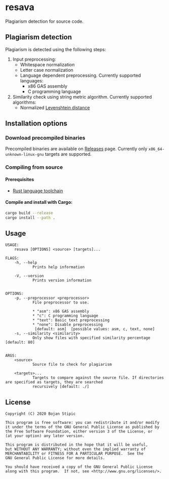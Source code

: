 # resava

Plagiarism detection for source code.

## Plagiarism detection

Plagiarism is detected using the following steps:

1. Input preprocessing:
    * Whitespace normalization
    * Letter case normalization
    * Language dependent preprocessing. Currently supported languages:
        * x86 GAS assembly
        * C programming language
2. Similarity check using string metric algorithm. Currently supported algorithms:
    * Normalized [Levenshtein distance](https://en.wikipedia.org/wiki/Levenshtein_distance)

## Installation options

### Download precompiled binaries

Precompiled binaries are available on [Releases](https://github.com/BojanStipic/resava/releases) page.
Currently only `x86_64-unknown-linux-gnu` targets are supported.

### Compiling from source

#### Prerequisites

* [Rust language toolchain](https://www.rust-lang.org/tools/install)

#### Compile and install with Cargo:

```bash
cargo build --release
cargo install --path .
```

## Usage

```
USAGE:
    resava [OPTIONS] <source> [targets]...

FLAGS:
    -h, --help
            Prints help information

    -V, --version
            Prints version information


OPTIONS:
    -p, --preprocessor <preprocessor>
            File preprocessor to use.

            * "asm": x86 GAS assembly
            * "c": C programming language
            * "text": Basic text preprocessing
            * "none": Disable preprocessing
             [default: asm]  [possible values: asm, c, text, none]
    -s, --similarity <similarity>
            Only show files with specified similarity percentage [default: 80]


ARGS:
    <source>
            Source file to check for plagiarism

    <targets>...
            Targets to compare against the source file. If directories are specified as targets, they are searched
            recursively [default: ./]
```

## License

    Copyright (C) 2020 Bojan Stipic

    This program is free software: you can redistribute it and/or modify
    it under the terms of the GNU General Public License as published by
    the Free Software Foundation, either version 3 of the License, or
    (at your option) any later version.

    This program is distributed in the hope that it will be useful,
    but WITHOUT ANY WARRANTY; without even the implied warranty of
    MERCHANTABILITY or FITNESS FOR A PARTICULAR PURPOSE.  See the
    GNU General Public License for more details.

    You should have received a copy of the GNU General Public License
    along with this program.  If not, see <http://www.gnu.org/licenses/>.
